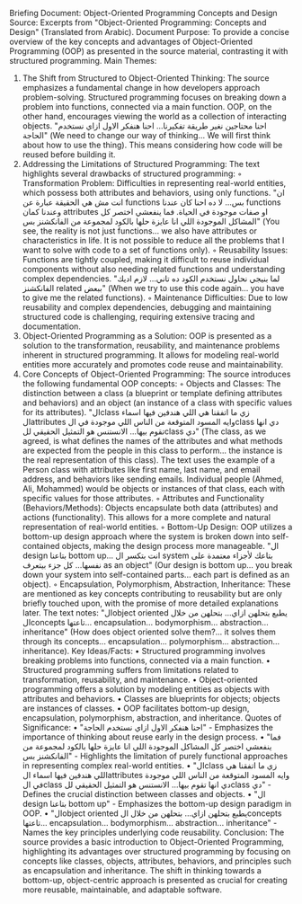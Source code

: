 Briefing Document: Object-Oriented Programming Concepts and Design
Source: Excerpts from "Object-Oriented Programming: Concepts and Design" (Translated from Arabic).
Document Purpose: To provide a concise overview of the key concepts and advantages of Object-Oriented Programming (OOP) as presented in the source material, contrasting it with structured programming.
Main Themes:

1.  The Shift from Structured to Object-Oriented Thinking: The source emphasizes a fundamental change in how developers approach problem-solving. Structured programming focuses on breaking down a problem into functions, connected via a main function. OOP, on the other hand, encourages viewing the world as a collection of interacting objects. "احنا محتاجين نغير طريقة تفكيرنا... احنا هنفكر الاول ازاي نستخدم الحاجة" (We need to change our way of thinking... We will first think about how to use the thing). This means considering how code will be reused before building it.
2.  Addressing the Limitations of Structured Programming: The text highlights several drawbacks of structured programming:
    ◦
    Transformation Problem: Difficulties in representing real-world entities, which possess both attributes and behaviors, using only functions. "ان انت مش هي الحقيقة عبارة عن functions بس... لا ده احنا كان عندنا functions وعندنا كمان attributes او صفات موجودة في الحياة. فما ينفعشي اختصر كل المشاكل الموجودة اللي انا عايزة حلها بالكود لمجموعة من الفانكشنز بس" (You see, the reality is not just functions... we also have attributes or characteristics in life. It is not possible to reduce all the problems that I want to solve with code to a set of functions only).
    ◦
    Reusability Issues: Functions are tightly coupled, making it difficult to reuse individual components without also needing related functions and understanding complex dependencies. "لما بنيجي نحاول نستخدم الكود ده تاني... لازم اديك الفانكشنز related ببعض" (When we try to use this code again... you have to give me the related functions).
    ◦
    Maintenance Difficulties: Due to low reusability and complex dependencies, debugging and maintaining structured code is challenging, requiring extensive tracing and documentation.
3.  Object-Oriented Programming as a Solution: OOP is presented as a solution to the transformation, reusability, and maintenance problems inherent in structured programming. It allows for modeling real-world entities more accurately and promotes code reuse and maintainability.
4.  Core Concepts of Object-Oriented Programming: The source introduces the following fundamental OOP concepts:
    ◦
    Objects and Classes: The distinction between a class (a blueprint or template defining attributes and behaviors) and an object (an instance of a class with specific values for its attributes). "الclass زي ما اتفقنا هي اللي هندفين فيها اسماء الattributes وايه المسود المتوقعة من الناس اللي موجودة في الclass دي انها تقوم بيها... الانستنس هو التمثيل الحقيقي للclass دي" (The class, as we agreed, is what defines the names of the attributes and what methods are expected from the people in this class to perform... the instance is the real representation of this class). The text uses the example of a Person class with attributes like first name, last name, and email address, and behaviors like sending emails. Individual people (Ahmed, Ali, Mohammed) would be objects or instances of that class, each with specific values for those attributes.
    ◦
    Attributes and Functionality (Behaviors/Methods): Objects encapsulate both data (attributes) and actions (functionality). This allows for a more complete and natural representation of real-world entities.
    ◦
    Bottom-Up Design: OOP utilizes a bottom-up design approach where the system is broken down into self-contained objects, making the design process more manageable. "ال design بتاعنا bottom up... انت بتكسر ال system بتاعك لأجزاء معتمدة على نفسها... كل جزء بيتعرف as an object" (Our design is bottom up... you break down your system into self-contained parts... each part is defined as an object).
    ◦
    Encapsulation, Polymorphism, Abstraction, Inheritance: These are mentioned as key concepts contributing to reusability but are only briefly touched upon, with the promise of more detailed explanations later. The text notes: "الobject oriented يطبع بتحلهن ازاي... بتحلهن من خلال الconcepts تاعتها... encapsulation... bodymorphism... abstraction... inheritance" (How does object oriented solve them?... it solves them through its concepts... encapsulation... polymorphism... abstraction... inheritance).
    Key Ideas/Facts:
    •
    Structured programming involves breaking problems into functions, connected via a main function.
    •
    Structured programming suffers from limitations related to transformation, reusability, and maintenance.
    •
    Object-oriented programming offers a solution by modeling entities as objects with attributes and behaviors.
    •
    Classes are blueprints for objects; objects are instances of classes.
    •
    OOP facilitates bottom-up design, encapsulation, polymorphism, abstraction, and inheritance.
    Quotes of Significance:
    •
    "احنا هنفكر الاول ازاي نستخدم الحاجة" - Emphasizes the importance of thinking about reuse early in the design process.
    •
    "فما ينفعشي اختصر كل المشاكل الموجودة اللي انا عايزة حلها بالكود لمجموعة من الفانكشنز بس" - Highlights the limitation of purely functional approaches in representing complex real-world entities.
    •
    "الclass زي ما اتفقنا هي اللي هندفين فيها اسماء الattributes وايه المسود المتوقعة من الناس اللي موجودة في الclass دي انها تقوم بيها... الانستنس هو التمثيل الحقيقي للclass دي" - Defines the crucial distinction between classes and objects.
    •
    "ال design بتاعنا bottom up" - Emphasizes the bottom-up design paradigm in OOP.
    •
    "الobject oriented يطبع بتحلهن ازاي... بتحلهن من خلال الconcepts تاعتها... encapsulation... bodymorphism... abstraction... inheritance" - Names the key principles underlying code reusability.
    Conclusion:
    The source provides a basic introduction to Object-Oriented Programming, highlighting its advantages over structured programming by focusing on concepts like classes, objects, attributes, behaviors, and principles such as encapsulation and inheritance. The shift in thinking towards a bottom-up, object-centric approach is presented as crucial for creating more reusable, maintainable, and adaptable software.
